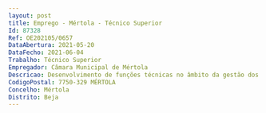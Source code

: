 ```yaml
--- 
layout: post
title: Emprego - Mértola - Técnico Superior
Id: 87328
Ref: OE202105/0657
DataAbertura: 2021-05-20
DataFecho: 2021-06-04
Trabalho: Técnico Superior
Empregador: Câmara Municipal de Mértola
Descricao: Desenvolvimento de funções técnicas no âmbito da gestão dos equipamentos elétricos, mecânicos e eletromecânicos da responsabilidade do município, de acordo com as especificações técnicas de segurança e qualidade definidas, visando a conservação e manutenção preventiva dos equipamentos  acompanhamento e assessoria técnica das obras efetuadas por administração direta ou por empreitada, na sua área de atuação  elaboração e apreciação de projetos na área da especialidade.
CodigoPostal: 7750-329 MÉRTOLA
Concelho: Mértola
Distrito: Beja
--- 
```

